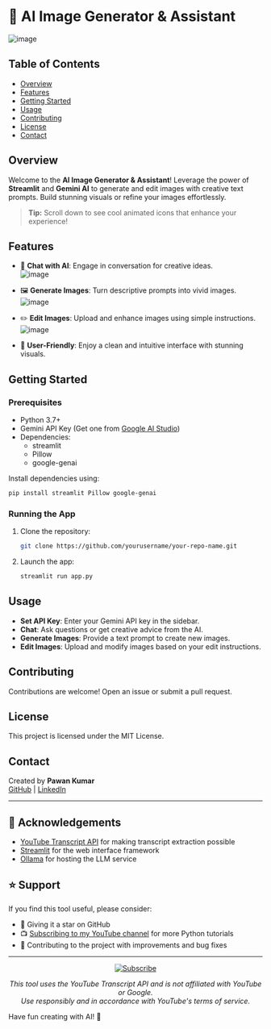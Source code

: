 # 🎨 AI Image Generator & Assistant

![image](https://github.com/user-attachments/assets/f8266248-87dc-4ef1-8385-cc57bf360910)


## Table of Contents
- [Overview](#overview)
- [Features](#features)
- [Getting Started](#getting-started)
- [Usage](#usage)
- [Contributing](#contributing)
- [License](#license)
- [Contact](#contact)

## Overview

Welcome to the **AI Image Generator & Assistant**! Leverage the power of **Streamlit** and **Gemini AI** to generate and edit images with creative text prompts. Build stunning visuals or refine your images effortlessly. 

> **Tip:** Scroll down to see cool animated icons that enhance your experience!

## Features

- 💬 **Chat with AI**: Engage in conversation for creative ideas.  
![image](https://github.com/user-attachments/assets/8cfe45eb-c800-4164-94dc-a5770f2708eb)

- 🖼️ **Generate Images**: Turn descriptive prompts into vivid images.  
![image](https://github.com/user-attachments/assets/5a107059-3731-4626-9084-0960dabc7265)

  
- ✏️ **Edit Images**: Upload and enhance images using simple instructions.  
![image](https://github.com/user-attachments/assets/5c8d94e3-dd98-4588-875e-d9a9ce56eb6e)

- 🚀 **User-Friendly**: Enjoy a clean and intuitive interface with stunning visuals.

## Getting Started

### Prerequisites

- Python 3.7+
- Gemini API Key (Get one from [Google AI Studio](https://makersuite.google.com/))
- Dependencies:
  - streamlit
  - Pillow
  - google-genai

Install dependencies using:
```bash
pip install streamlit Pillow google-genai
```

### Running the App

1. Clone the repository:
   ```bash
   git clone https://github.com/yourusername/your-repo-name.git
   ```

2. Launch the app:
   ```bash
   streamlit run app.py
   ```

## Usage

- **Set API Key**: Enter your Gemini API key in the sidebar.
- **Chat**: Ask questions or get creative advice from the AI.
- **Generate Images**: Provide a text prompt to create new images.
- **Edit Images**: Upload and modify images based on your edit instructions.

## Contributing

Contributions are welcome! Open an issue or submit a pull request.

## License

This project is licensed under the MIT License.

## Contact

Created by **Pawan Kumar**  
[GitHub](https://github.com/pawan941394/) | [LinkedIn](https://www.linkedin.com/in/pawan941394/)

---


## 🙏 Acknowledgements

- [YouTube Transcript API](https://github.com/jdepoix/youtube-transcript-api) for making transcript extraction possible
- [Streamlit](https://streamlit.io/) for the web interface framework
- [Ollama](https://ollama.com/) for hosting the LLM service

## ⭐ Support

If you find this tool useful, please consider:
- 🌟 Giving it a star on GitHub
- 📺 [Subscribing to my YouTube channel](https://www.youtube.com/@Pawankumar-py4tk?sub_confirmation=1) for more Python tutorials
- 🔀 Contributing to the project with improvements and bug fixes

---

<div align="center">
  <a href="https://www.youtube.com/@Pawankumar-py4tk?sub_confirmation=1">
    <img src="https://img.shields.io/badge/Subscribe%20to%20@Pawankumar--py4tk-red?style=for-the-badge&logo=youtube&logoColor=white" alt="Subscribe">
  </a>
</div>

<p align="center">
  <i>This tool uses the YouTube Transcript API and is not affiliated with YouTube or Google.<br>
  Use responsibly and in accordance with YouTube's terms of service.</i>
</p>


Have fun creating with AI! 🚀

